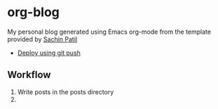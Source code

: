# org-blog

My personal blog generated using Emacs org-mode from the template provided by [Sachin Patil](https://gitlab.com/psachin/psachin.gitlab.io/-/tree/blog_template)

- [Deploy using git push](https://gist.github.com/noelboss/3fe13927025b89757f8fb12e9066f2fa)

## Workflow

1. Write posts in the posts directory
2. 